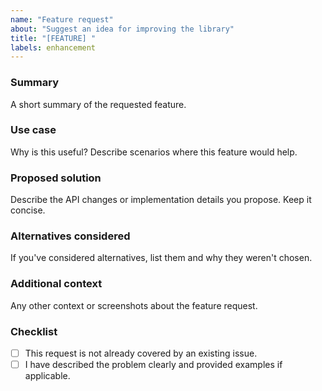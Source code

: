 ```yaml
---
name: "Feature request"
about: "Suggest an idea for improving the library"
title: "[FEATURE] "
labels: enhancement
---
```


<!--
Please provide a clear and concise description of the feature you'd like to see.
-->

### Summary

A short summary of the requested feature.

### Use case

Why is this useful? Describe scenarios where this feature would help.

### Proposed solution

Describe the API changes or implementation details you propose. Keep it concise.

### Alternatives considered

If you've considered alternatives, list them and why they weren't chosen.

### Additional context

Any other context or screenshots about the feature request.

### Checklist

- [ ] This request is not already covered by an existing issue.
- [ ] I have described the problem clearly and provided examples if applicable.
